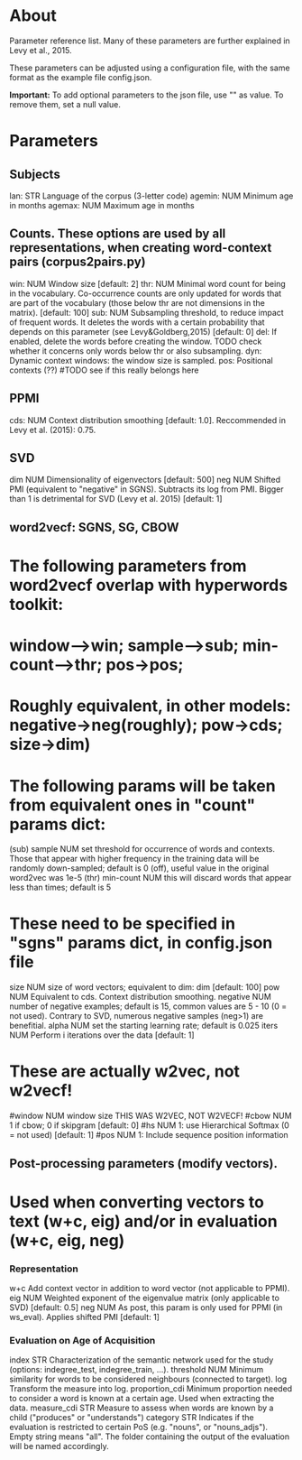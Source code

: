 # About 
Parameter reference list.
Many of these parameters are further explained in Levy et al., 2015.

These parameters can be adjusted using a configuration file, with the same format as the example file config.json.

**Important:** 
To add optional parameters to the json file, use "" as value. 
To remove them, set a null value.


# Parameters 

## Subjects 
lan:          STR    Language of the corpus (3-letter code)
agemin:       NUM    Minimum age in months
agemax:       NUM    Maximum age in months

## Counts. These options are used by all representations, when creating word-context pairs (corpus2pairs.py)
win:          NUM    Window size [default: 2]
thr:          NUM    Minimal word count for being in the vocabulary. Co-occurrence counts are only updated for words that are part of the vocabulary (those below thr are not dimensions in the matrix). [default: 100]
sub:          NUM    Subsampling threshold, to reduce impact of frequent words. It deletes the words with a certain probability that depends on this parameter (see Levy&Goldberg,2015) [default: 0]
del:                 If enabled, delete the words before creating the window. TODO check whether it concerns only words below thr or also subsampling.
dyn:                 Dynamic context windows: the window size is sampled.
pos:                 Positional contexts (??) #TODO see if this really belongs here
              
## PPMI 
cds:          NUM    Context distribution smoothing [default: 1.0]. Reccommended in Levy et al. (2015): 0.75.

## SVD 
dim           NUM    Dimensionality of eigenvectors [default: 500]
neg           NUM    Shifted PMI (equivalent to "negative" in SGNS). Subtracts its log from PMI. Bigger than 1 is detrimental for SVD (Levy et al. 2015) [default: 1]


## word2vecf: SGNS, SG, CBOW 

# The following parameters from word2vecf overlap with hyperwords toolkit:  
# window-->win; sample-->sub; min-count-->thr; pos->pos; 
# Roughly equivalent, in other models: negative->neg(roughly); pow->cds; size->dim)
# The following params will be taken from equivalent ones in "count" params dict:
(sub) sample        NUM    <float> set threshold for occurrence of words and contexts. Those that appear with higher frequency in the training data will be randomly down-sampled; default is 0 (off), useful value in the original word2vec was 1e-5
(thr) min-count     NUM    <int> this will discard words that appear less than <int> times; default is 5
# These need to be specified in "sgns" params dict, in config.json file
size          NUM    <int> size of word vectors; equivalent to dim: dim [default: 100]
pow           NUM    <float> Equivalent to cds. Context distribution smoothing.
negative      NUM    <int> number of negative examples; default is 15, common values are 5 - 10 (0 = not used). Contrary to SVD, numerous negative samples (neg>1) are benefitial. 
alpha         NUM    <float> set the starting learning rate; default is 0.025
iters         NUM    <int> Perform i iterations over the data [default: 1]

# These are actually w2vec, not w2vecf!
#window        NUM    <int> window size  THIS WAS W2VEC, NOT W2VECF!
#cbow          NUM    1 if cbow; 0 if skipgram [default: 0]
#hs            NUM    1: use Hierarchical Softmax  (0 = not used) [default: 1]
#pos           NUM    1: Include sequence position information


## Post-processing parameters (modify vectors). 
# Used when converting vectors to text (w+c, eig) and/or in evaluation (w+c, eig, neg)
### Representation
w+c                  Add context vector in addition to word vector (not applicable to PPMI).
eig           NUM    Weighted exponent of the eigenvalue matrix (only applicable to SVD) [default: 0.5]
neg           NUM    As post, this param is only used for PPMI (in ws_eval). Applies shifted PMI [default: 1]

### Evaluation on Age of Acquisition
index         STR    Characterization of the semantic network used for the study (options: indegree_test, indegree_train, ...).
threshold     NUM    Minimum similarity for words to be considered neighbours (connected to target).
log                  Transform the measure into log.
proportion_cdi       Minimum proportion needed to consider a word is known at a certain age. Used when extracting the data.
measure_cdi    STR   Measure to assess when words are known by a child ("produces" or "understands")
category            STR   Indicates if the evaluation is restricted to certain PoS (e.g. "nouns", or "nouns_adjs"). Empty string means "all". The folder containing the output of the evaluation will be named accordingly.
